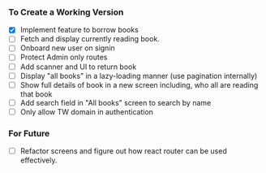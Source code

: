### To Create a Working Version

- [x] Implement feature to borrow books
- [ ] Fetch and display currently reading book.
- [ ] Onboard new user on signin
- [ ] Protect Admin only routes
- [ ] Add scanner and UI to return book
- [ ] Display "all books" in a lazy-loading manner (use pagination internally)
- [ ] Show full details of book in a new screen including, who all are reading that book
- [ ] Add search field in "All books" screen to search by name
- [ ] Only allow TW domain in authentication

### For Future

- [ ] Refactor screens and figure out how react router can be used effectively.
